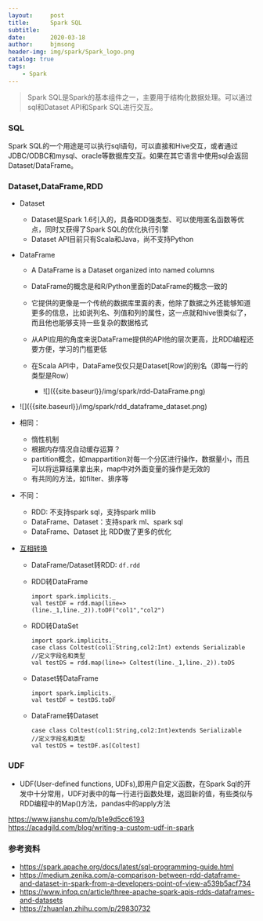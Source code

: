 ```yaml
---
layout:     post
title:      Spark SQL
subtitle:   
date:       2020-03-18
author:     bjmsong
header-img: img/spark/Spark_logo.png
catalog: true
tags:
    - Spark
---
```


> Spark SQL是Spark的基本组件之一，主要用于结构化数据处理。可以通过sql和Dataset API和Spark SQL进行交互。



### SQL

Spark SQL的一个用途是可以执行sql语句，可以直接和Hive交互，或者通过JDBC/ODBC和mysql、oracle等数据库交互。如果在其它语言中使用sql会返回Dataset/DataFrame。



### Dataset,DataFrame,RDD

- Dataset

  - Dataset是Spark 1.6引入的，具备RDD强类型、可以使用匿名函数等优点，同时又获得了Spark SQL的优化执行引擎
  - Dataset API目前只有Scala和Java，尚不支持Python

- DataFrame

  - A DataFrame is a Dataset organized into named columns

  - DataFrame的概念是和R/Python里面的DataFrame的概念一致的

  - 它提供的更像是一个传统的数据库里面的表，他除了数据之外还能够知道更多的信息，比如说列名、列值和列的属性，这一点就和hive很类似了，而且他也能够支持一些复杂的数据格式

  - 从API应用的角度来说DataFrame提供的API他的层次更高，比RDD编程还要方便，学习的门槛更低

  - 在Scala API中，DataFame仅仅只是Dataset[Row]的别名（即每一行的类型是Row）

    <ul> 
    <li markdown="1"> 
    ![]({{site.baseurl}}/img/spark/rdd-DataFrame.png) 
    </li> 
    </ul> 

<ul> 
<li markdown="1"> 
![]({{site.baseurl}}/img/spark/rdd_dataframe_dataset.png) 
</li> 
</ul> 

- 相同：
	- 惰性机制
	- 根据内存情况自动缓存运算？
	- partition概念，如mappartition对每一个分区进行操作，数据量小，而且可以将运算结果拿出来，map中对外面变量的操作是无效的
	- 有共同的方法，如filter、排序等
	
- 不同：
    - RDD: 不支持spark sql，支持spark mllib
    - DataFrame、Dataset：支持spark ml、spark sql
	- DataFrame、Dataset 比 RDD做了更多的优化 
	
- [互相转换](https://stackoverflow.com/questions/29383578/how-to-convert-rdd-object-to-dataframe-in-spark/42469625#42469625)

  - DataFrame/Dataset转RDD: `df.rdd`

  - RDD转DataFrame

    ```
    import spark.implicits._
    val testDF = rdd.map(line=> (line._1,line._2)).toDF("col1","col2")
    ```

  - RDD转DataSet

      ```
      import spark.implicits._
      case class Coltest(col1:String,col2:Int) extends Serializable //定义字段名和类型
      val testDS = rdd.map(line=> Coltest(line._1,line._2)).toDS
      ```

  - Dataset转DataFrame

      ```
      import spark.implicits._
      val testDF = testDS.toDF	
      ```

  - DataFrame转Dataset

      ```
      case class Coltest(col1:String,col2:Int)extends Serializable  	//定义字段名和类型
      val testDS = testDF.as[Coltest]
      ```



### UDF

- UDF(User-defined functions, UDFs),即用户自定义函数，在Spark Sql的开发中十分常用，UDF对表中的每一行进行函数处理，返回新的值，有些类似与RDD编程中的Map()方法，pandas中的apply方法

https://www.jianshu.com/p/b1e9d5cc6193
https://acadgild.com/blog/writing-a-custom-udf-in-spark





### 参考资料

- https://spark.apache.org/docs/latest/sql-programming-guide.html
- https://medium.zenika.com/a-comparison-between-rdd-dataframe-and-dataset-in-spark-from-a-developers-point-of-view-a539b5acf734
- https://www.infoq.cn/article/three-apache-spark-apis-rdds-dataframes-and-datasets
- https://zhuanlan.zhihu.com/p/29830732